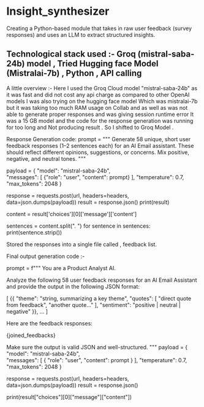 # Insight_synthesizer
Creating a Python-based module that takes in raw user feedback (survey responses) and uses an LLM to extract structured insights.
## Technological stack used  :- Groq (mistral-saba-24b) model , Tried Hugging face Model (Mistralai-7b) , Python , API calling
A little overview :- 
Here I used the Groq Cloud model "mistral-saba-24b" as it was fast and did not cost any api charge as compared to other OpenAI models
I was also trying on the hugging face model Which was mistralai-7b but it was taking too much RAM usage on Collab and as well as was not able to generate proper responses and was giving session runtime error It was a 15 GB model and the code for the response generation was running for too long and Not producing result .
So I shifted to Groq Model .

Response Generation code:
prompt = """
Generate 58 unique, short user feedback responses (1–2 sentences each) for an AI Email assistant.
These should reflect different opinions, suggestions, or concerns. Mix positive, negative, and neutral tones.
"""

payload = {
    "model": "mistral-saba-24b",   
    "messages": [
        {"role": "user", "content": prompt}
    ],
    "temperature": 0.7,
    "max_tokens": 2048
}

response = requests.post(url, headers=headers, data=json.dumps(payload))
result = response.json()
print(result) 

content = result['choices'][0]['message']['content']

sentences = content.split(". ")
for sentence in sentences:
    print(sentence.strip())

  Stored the responses into a single file called , feedback list.

  Final output generation code :-

  prompt = f"""
You are a Product Analyst AI.

Analyze the following 58 user feedback responses for an AI Email Assistant and provide the output in the following JSON format:

[
  {{
    "theme": "string, summarizing a key theme",
    "quotes": [
      "direct quote from feedback",
      "another quote..."
    ],
    "sentiment": "positive | neutral | negative"
  }},
  ...
]

Here are the feedback responses:

{joined_feedbacks}

Make sure the output is valid JSON and well-structured.
"""
payload = {
    "model": "mistral-saba-24b",  
    "messages": [
        {
            "role": "user",
            "content": prompt
        }
    ],
    "temperature": 0.7,
    "max_tokens": 2048
}

response = requests.post(url, headers=headers, data=json.dumps(payload))
result = response.json()

print(result["choices"][0]["message"]["content"])


